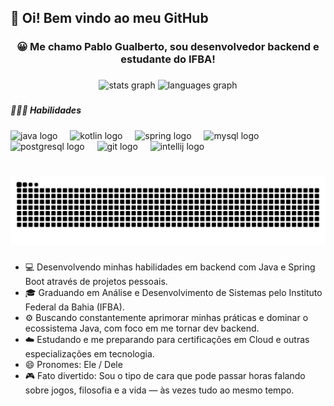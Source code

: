 <h2 align="left">👋 Oi! Bem vindo ao meu GitHub</h2>

###

<h3 align="center">😀 Me chamo Pablo Gualberto, sou desenvolvedor backend e estudante do IFBA!</h3>

###

<div align="center">
  <img src="https://github-readme-stats.vercel.app/api?username=Pgualberto-dev&hide_title=false&hide_rank=false&show_icons=true&include_all_commits=true&count_private=true&disable_animations=false&theme=dracula&locale=en&hide_border=false" height="150" alt="stats graph"  />
  <img src="https://github-readme-stats.vercel.app/api/top-langs?username=Pgualberto-dev&locale=en&hide_title=false&layout=compact&card_width=320&langs_count=5&theme=dracula&hide_border=false" height="150" alt="languages graph"  />
</div>

###

<h5 align="left">🧑🏾‍💻 Habilidades</h5>

###

<div align="left">
  <img src="https://cdn.jsdelivr.net/gh/devicons/devicon/icons/java/java-original.svg" height="30" alt="java logo"  />
  <img width="12" />
  <img src="https://cdn.jsdelivr.net/gh/devicons/devicon/icons/kotlin/kotlin-original.svg" height="30" alt="kotlin logo"  />
  <img width="12" />
  <img src="https://cdn.jsdelivr.net/gh/devicons/devicon/icons/spring/spring-original.svg" height="30" alt="spring logo"  />
  <img width="12" />
  <img src="https://cdn.jsdelivr.net/gh/devicons/devicon/icons/mysql/mysql-original.svg" height="30" alt="mysql logo"  />
  <img width="12" />
  <img src="https://cdn.jsdelivr.net/gh/devicons/devicon/icons/postgresql/postgresql-original.svg" height="30" alt="postgresql logo"  />
  <img width="12" />
  <img src="https://cdn.jsdelivr.net/gh/devicons/devicon/icons/git/git-original.svg" height="30" alt="git logo"  />
  <img width="12" />
  <img src="https://cdn.jsdelivr.net/gh/devicons/devicon/icons/intellij/intellij-original.svg" height="30" alt="intellij logo"  />
</div>

###

<br clear="both"> 

<img src="https://raw.githubusercontent.com/Pgualberto-dev/Pgualberto-dev/output/snake.svg" alt="Snake animation" />

###

- 💻 Desenvolvendo minhas habilidades em backend com Java e Spring Boot através de projetos pessoais.
- 🎓 Graduando em Análise e Desenvolvimento de Sistemas pelo Instituto Federal da Bahia (IFBA).
- ⚙️ Buscando constantemente aprimorar minhas práticas e dominar o ecossistema Java, com foco em me tornar dev backend.
- ☁️ Estudando e me preparando para certificações em Cloud e outras especializações em tecnologia.
- 😄 Pronomes: Ele / Dele
- 🎮 Fato divertido: Sou o tipo de cara que pode passar horas falando sobre jogos, filosofia e a vida — às vezes tudo ao mesmo tempo.

